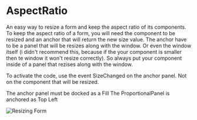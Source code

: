 # AspectRatio
An easy way to resize a form and keep the aspect ratio of its components.
To keep the aspect ratio of a form, you will need the component to be resized and an anchor that will return the new size value.
The anchor have to be a panel that will be resizes along with the window. Or even the window itself (i didn't recommend this, because if the your component is smaller then te window it won't resize correctly). So always put your component inside of a panel that rezises along with the window.

To activate the code, use the event SizeChanged on the anchor panel. Not on the component that will be resized.

The anchor panel must be docked as a Fill
The ProportionalPanel is anchored as Top Left

![Resizing Form](https://doc-08-7g-docs.googleusercontent.com/docs/securesc/it1sunt4ufvfdspnmjptg8vf3olfvpgq/f7eooov3gdp9kun02hh5rkidrlorhhl5/1600135050000/07625659027684392502/07625659027684392502/1fQbZutYYOddoiixiAjXSL1SVtiOrXbH9?e=)
